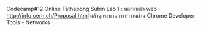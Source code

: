 Codecamp#12 Online
    Tathapong Subin
    Lab 1 : ทดสอบเข้า web : http://info.cern.ch/Proposal.html แล้วดูกระบวนการทำงานผ่าน Chrome Developer Tools - Networks
